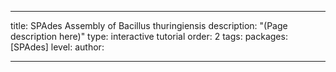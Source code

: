 ---

title: SPAdes Assembly of Bacillus thuringiensis
description: "(Page description here)"
type: interactive tutorial
order: 2
tags: 
packages: [SPAdes]
level: 
author: 

---